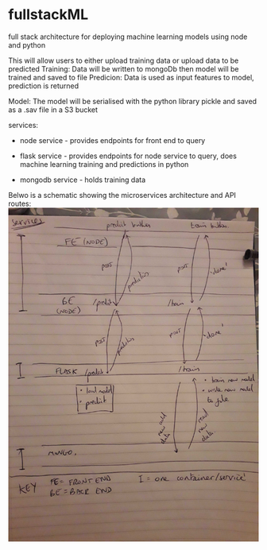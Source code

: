# fullstackML
full stack architecture for deploying machine learning models using node and python

This will allow users to either upload training data or upload data to be predicted
Training: Data will be written to mongoDb then model will be trained and saved to file
Predicion: Data is used as input features to model, prediction is returned

Model: The model will be serialised with the python library pickle and saved as a .sav file in a S3 bucket

services:

* node service - provides endpoints for front end to query

* flask service - provides endpoints for node service to query, does machine learning training and predictions in python

* mongodb service - holds training data



Belwo is a schematic showing the microservices architecture and API routes:
![alt text](readMeImages/architecture.jpg "architecture")
